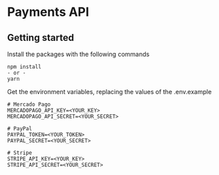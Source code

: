 # Payments API

## Getting started

Install the packages with the following commands

```
npm install
- or -
yarn
```

Get the environment variables, replacing the values of the .env.example

```
# Mercado Pago
MERCADOPAGO_API_KEY=<YOUR_KEY>
MERCADOPAGO_API_SECRET=<YOUR_SECRET>

# PayPal
PAYPAL_TOKEN=<YOUR_TOKEN>
PAYPAL_SECRET=<YOUR_SECRET>

# Stripe
STRIPE_API_KEY=<YOUR_KEY>
STRIPE_API_SECRET=<YOUR_SECRET>
```
